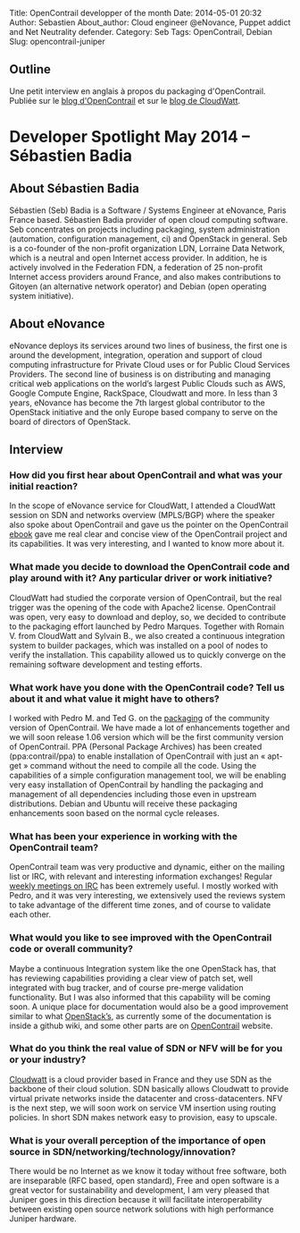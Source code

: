 Title: OpenContrail developper of the month
Date: 2014-05-01 20:32
Author: Sebastien
About_author: Cloud engineer @eNovance, Puppet addict and Net Neutrality defender.
Category: Seb
Tags: OpenContrail, Debian
Slug: opencontrail-juniper

## Outline

Une petit interview en anglais à propos du packaging d'OpenContrail. Publiée sur le [blog d'OpenContrail](http://opencontrail.org/developer-spotlight/developer_spotlight_may_2014/) et sur le [blog de CloudWatt](http://blog.cloudwatt.com/fr/opencontrail/2014/05/12/sebastien-Badia-opencontrail-developer-of-the-month.html).

# Developer Spotlight May 2014 – Sébastien Badia

## About Sébastien Badia

Sébastien (Seb) Badia is a Software / Systems Engineer at eNovance, Paris France based. Sébastien Badia provider of open cloud computing software. Seb concentrates on projects including packaging, system administration (automation, configuration management, ci) and OpenStack in general. Seb is a co-founder of the non-profit organization LDN, Lorraine Data Network, which is a neutral and open Internet access provider. In addition, he is actively involved in the Federation FDN, a federation of 25 non-profit Internet access providers around France, and also makes contributions to Gitoyen (an alternative network operator) and Debian (open operating system initiative).

## About eNovance

eNovance deploys its services around two lines of business, the first one is around the development, integration, operation and support of cloud computing infrastructure for Private Cloud uses or for Public Cloud Services Providers. The second line of business is on distributing and managing critical web applications on the world’s largest Public Clouds such as AWS, Google Compute Engine, RackSpace, Cloudwatt and more. In less than 3 years, eNovance has become the 7th largest global contributor to the OpenStack initiative and the only Europe based company to serve on the board of directors of OpenStack.

## Interview

### How did you first hear about OpenContrail and what was your initial reaction?

In the scope of eNovance service for CloudWatt, I attended a CloudWatt session on SDN and networks overview (MPLS/BGP) where the speaker also spoke about OpenContrail and gave us the pointer on the OpenContrail [ebook](http://opencontrail.org/ebook/) gave me real clear and concise view of the OpenContrail project and its capabilities. It was very interesting, and I wanted to know more about it.

### What made you decide to download the OpenContrail code and play around with it? Any particular driver or work initiative?

CloudWatt had studied the corporate version of OpenContrail, but the real trigger was the opening of the code with Apache2 license. OpenContrail was open, very easy to download and deploy, so, we decided to contribute to the packaging effort launched by Pedro Marques. Together with Romain V. from CloudWatt and Sylvain B., we also created a continuous integration system to builder packages, which was installed on a pool of nodes to verify the installation. This capability allowed us to quickly converge on the remaining software development and testing efforts.

### What work have you done with the OpenContrail code?  Tell us about it and what value it might have to others?

I worked with Pedro M. and Ted G. on the [packaging](https://github.com/Juniper/contrail-packages/) of the community version of OpenContrail. We have made a lot of enhancements together and we will soon release 1.06 version which will be the first community version of OpenContrail.  PPA (Personal Package Archives) has been created (ppa:contrail/ppa) to enable installation of OpenContrail with just an « apt-get » command without the need to compile all the code. Using the capabilities of a simple configuration management tool, we will be enabling very easy installation of OpenContrail by handling the packaging and management of all dependencies including those even in upstream distributions. Debian and Ubuntu will receive these packaging enhancements soon based on the normal cycle releases.

### What has been your experience in working with the OpenContrail team?

OpenContrail team was very productive and dynamic, either on the mailing list or IRC, with relevant and interesting information exchanges! Regular [weekly meetings on IRC](http://opencontrail.org/opencontrail-weekly-meeting) has been extremely useful. I mostly worked with Pedro, and it was very interesting, we extensively used the reviews system to take advantage of the different time zones, and of course to validate each other.

### What would you like to see improved with the OpenContrail code or overall community?

Maybe a continuous Integration system like the one OpenStack has, that has reviewing capabilities providing a clear view of patch set, well integrated with bug tracker, and of course pre-merge validation functionality. But I was also informed that this capability will be coming soon. A unique place for documentation would also be a good improvement similar to what [OpenStack’s](http://docs.openstack.org), as currently some of the documentation is inside a github wiki, and some other parts are on [OpenContrail](http://www.opencontrail.org) website.

### What do you think the real value of SDN or NFV will be for you or your industry?

[Cloudwatt](http://cloudwatt.com) is a cloud provider based in France and they use SDN as the backbone of their cloud solution. SDN basically allows Cloudwatt to provide virtual private networks inside the datacenter and cross-datacenters. NFV is the next step, we will soon work on service VM insertion using routing policies. In short SDN makes network easy to provision, easy to upscale.

### What is your overall perception of the importance of open source in SDN/networking/technology/innovation?

There would be no Internet as we know it today without free software, both are inseparable (RFC based, open standard), Free and open software is a great vector for sustainability and development, I am very pleased that Juniper goes in this direction because it will facilitate interoperability between existing open source network solutions with high performance Juniper hardware.
